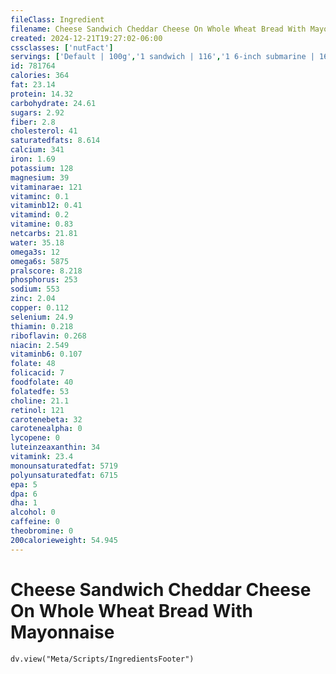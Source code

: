 ```yaml
---
fileClass: Ingredient
filename: Cheese Sandwich Cheddar Cheese On Whole Wheat Bread With Mayonnaise
created: 2024-12-21T19:27:02-06:00
cssclasses: ['nutFact']
servings: ['Default | 100g','1 sandwich | 116','1 6-inch submarine | 160','1 12-inch submarine | 320']
id: 781764
calories: 364
fat: 23.14
protein: 14.32
carbohydrate: 24.61
sugars: 2.92
fiber: 2.8
cholesterol: 41
saturatedfats: 8.614
calcium: 341
iron: 1.69
potassium: 128
magnesium: 39
vitaminarae: 121
vitaminc: 0.1
vitaminb12: 0.41
vitamind: 0.2
vitamine: 0.83
netcarbs: 21.81
water: 35.18
omega3s: 12
omega6s: 5875
pralscore: 8.218
phosphorus: 253
sodium: 553
zinc: 2.04
copper: 0.112
selenium: 24.9
thiamin: 0.218
riboflavin: 0.268
niacin: 2.549
vitaminb6: 0.107
folate: 48
folicacid: 7
foodfolate: 40
folatedfe: 53
choline: 21.1
retinol: 121
carotenebeta: 32
carotenealpha: 0
lycopene: 0
luteinzeaxanthin: 34
vitamink: 23.4
monounsaturatedfat: 5719
polyunsaturatedfat: 6715
epa: 5
dpa: 6
dha: 1
alcohol: 0
caffeine: 0
theobromine: 0
200calorieweight: 54.945
---
```


# Cheese Sandwich Cheddar Cheese On Whole Wheat Bread With Mayonnaise

```dataviewjs
dv.view("Meta/Scripts/IngredientsFooter")
```
